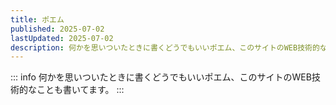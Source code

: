 ```yaml
---
title: ポエム
published: 2025-07-02
lastUpdated: 2025-07-02
description: 何かを思いついたときに書くどうでもいいポエム、このサイトのWEB技術的なことも書いてます。
---
```

::: info
何かを思いついたときに書くどうでもいいポエム、このサイトのWEB技術的なことも書いてます。
:::
<PostsList :posts="childs" />

<script setup>
import { data as posts } from './index.data'
import { useData } from 'vitepress'
import { computed } from 'vue'
import PostsList from '../../.vitepress/posts-list.vue'
import { sortPosts } from '../../utils'
const { frontmatter } = useData()
const childs = computed(() => {
  return sortPosts(posts, frontmatter)
})
</script>

